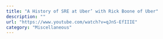 ```yaml
---
title: "A History of SRE at Uber’ with Rick Boone of Uber"
description: ""
url: "https://www.youtube.com/watch?v=qJnS-EfIIIE"
category: "Miscellaneous"
---
```

